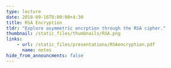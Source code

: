 ```yaml
---
type: lecture
date: 2018-09-16T8:00:00+4:30
title: RSA Encryption
tldr: "Explore asymmetric encrption through the RSA cipher."
thumbnail: /static_files/thumbnails/RSA.png
links: 
    - url: /static_files/presentations/RSAencryption.pdf
      name: notes
hide_from_announcments: false
---
```

